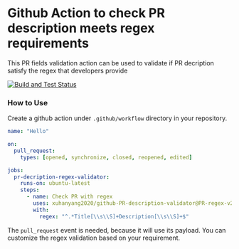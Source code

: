 # Github Action to check PR description meets regex requirements

This PR fields validation action can be used to validate if PR decription satisfy the regex that developers provide

[![Build and Test Status](https://github.com/xuhanyang2020/github-PR-description-validator/actions/workflows/build-and-test.yml/badge.svg)](https://github.com/xuhanyang2020/github-PR-description-validator/actions/workflows/build-and-test.yml)

### How to Use
Create a github action under `.github/workflow` directory in your repository.

```yaml
name: "Hello"

on:
  pull_request:
    types: [opened, synchronize, closed, reopened, edited]

jobs:
  pr-decription-regex-validator:
    runs-on: ubuntu-latest
    steps:
      - name: Check PR with regex
        uses: xuhanyang2020/github-PR-description-validator@PR-regex-v2
        with:
          regex: "^.*Title[\\s\\S]+Description[\\s\\S]+$"
```

The `pull_request` event is needed, because it will use its payload.
You can customize the regex validation based on your requirement.

